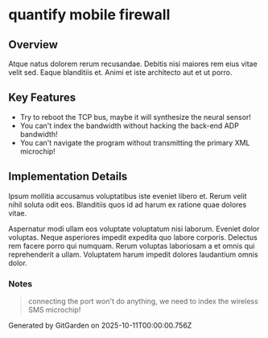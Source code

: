 # quantify mobile firewall

## Overview
Atque natus dolorem rerum recusandae. Debitis nisi maiores rem eius vitae velit sed. Eaque blanditiis et. Animi et iste architecto aut et ut porro.

## Key Features
- Try to reboot the TCP bus, maybe it will synthesize the neural sensor!
- You can't index the bandwidth without hacking the back-end ADP bandwidth!
- You can't navigate the program without transmitting the primary XML microchip!

## Implementation Details
Ipsum mollitia accusamus voluptatibus iste eveniet libero et. Rerum velit nihil soluta odit eos. Blanditiis quos id ad harum ex ratione quae dolores vitae.
 Aspernatur modi ullam eos voluptate voluptatum nisi laborum. Eveniet dolor voluptas. Neque asperiores impedit expedita quo labore corporis. Delectus rem facere porro qui numquam. Rerum voluptas laboriosam a et omnis qui reprehenderit a ullam. Voluptatem harum impedit dolores laudantium omnis dolor.

### Notes
> connecting the port won't do anything, we need to index the wireless SMS microchip!

Generated by GitGarden on 2025-10-11T00:00:00.756Z